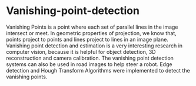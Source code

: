 # Vanishing-point-detection

Vanishing Points is a point where each set of parallel lines in the image intersect or meet. In geometric properties of projection, we know that, points project to points and lines project to lines in an image plane. Vanishing point detection and estimation is a very interesting research in computer vision, because it is helpful for object detection, 3D reconstruction and camera calibration. The vanishing point detection systems can also be used in road images to help steer a robot. Edge detection and Hough Transform Algorithms were implemented to detect the vanishing points.

